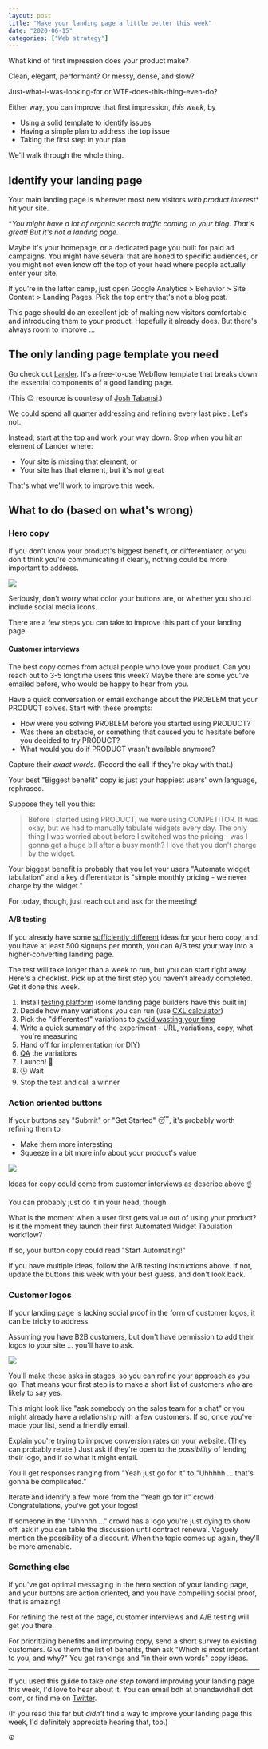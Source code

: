 ```yaml
---
layout: post
title: "Make your landing page a little better this week"
date: "2020-06-15"
categories: ["Web strategy"]
---
```


What kind of first impression does your product make?

Clean, elegant, performant? Or messy, dense, and slow?

Just-what-I-was-looking-for or WTF-does-this-thing-even-do?

Either way, you can improve that first impression, _this week_, by

- Using a solid template to identify issues
- Having a simple plan to address the top issue
- Taking the first step in your plan

We'll walk through the whole thing.

## Identify your landing page

Your main landing page is wherever most new visitors _with product interest_\* hit your site.

\*_You might have a lot of organic search traffic coming to your blog. That's great! But it's not a landing page._

Maybe it's your homepage, or a dedicated page you built for paid ad campaigns. You might have several that are honed to specific audiences, or you might not even know off the top of your head where people actually enter your site.

If you're in the latter camp, just open Google Analytics > Behavior > Site Content > Landing Pages. Pick the top entry that's not a blog post.

This page should do an excellent job of making new visitors comfortable and introducing them to your product. Hopefully it already does. But there's always room to improve ...

## The only landing page template you need

Go check out [Lander](https://uselander.xyz/). It's a free-to-use Webflow template that breaks down the essential components of a good landing page.

(This 😍 resource is courtesy of [Josh Tabansi](https://twitter.com/JoshTabansi).)

We could spend all quarter addressing and refining every last pixel. Let's not.

Instead, start at the top and work your way down. Stop when you hit an element of Lander where:

- Your site is missing that element, or
- Your site has that element, but it's not great

That's what we'll work to improve this week.

## What to do (based on what's wrong)

### Hero copy

If you don't know your product's biggest benefit, or differentiator, or you don't think you're communicating it clearly, nothing could be more important to address.

![](/images/Screen-Shot-2020-06-15-at-10.09.16-AM-1024x618.png)

Seriously, don't worry what color your buttons are, or whether you should include social media icons.

There are a few steps you can take to improve this part of your landing page.

#### Customer interviews

The best copy comes from actual people who love your product. Can you reach out to 3-5 longtime users this week? Maybe there are some you've emailed before, who would be happy to hear from you.

Have a quick conversation or email exchange about the PROBLEM that your PRODUCT solves. Start with these prompts:

- How were you solving PROBLEM before you started using PRODUCT?
- Was there an obstacle, or something that caused you to hesitate before you decided to try PRODUCT?
- What would you do if PRODUCT wasn't available anymore?

Capture their _exact words_. (Record the call if they're okay with that.)

Your best "Biggest benefit" copy is just your happiest users' own language, rephrased.

Suppose they tell you this:

> Before I started using PRODUCT, we were using COMPETITOR. It was okay, but we had to manually tabulate widgets every day. The only thing I was worried about before I switched was the pricing - was I gonna get a huge bill after a busy month? I love that you don't charge by the widget.

Your biggest benefit is probably that you let your users "Automate widget tabulation" and a key differentiator is "simple monthly pricing - we never charge by the widget."

For today, though, just reach out and ask for the meeting!

#### A/B testing

If you already have some [sufficiently different](https://briandavidhall.com/differentness/) ideas for your hero copy, and you have at least 500 signups per month, you can A/B test your way into a higher-converting landing page.

The test will take longer than a week to run, but you can start right away. Here's a checklist. Pick up at the first step you haven't already completed. Get it done this week.

1. Install [testing platform](https://briandavidhall.com/most-popular-a-b-testing-tools/) (some landing page builders have this built in)
2. Decide how many variations you can run (use [CXL calculator](https://cxl.com/ab-test-calculator/))
3. Pick the "differentest" variations to [avoid wasting your time](https://briandavidhall.com/the-worst-outcome-in-a-b-testing/)
4. Write a quick summary of the experiment - URL, variations, copy, what you're measuring
5. Hand off for implementation (or DIY)
6. [QA](https://briandavidhall.com/what-browsers-and-devices-should-you-test-during-experiment-qa/) the variations
7. Launch! 🚀
8. 🕓 Wait
9. Stop the test and call a winner

### Action oriented buttons

If your buttons say "Submit" or "Get Started" 😴, it's probably worth refining them to

- Make them more interesting
- Squeeze in a bit more info about your product's value

![](/images/Screen-Shot-2020-06-15-at-10.55.34-AM-1024x646.png)

Ideas for copy could come from customer interviews as describe above ☝️

You can probably just do it in your head, though.

What is the moment when a user first gets value out of using your product? Is it the moment they launch their first Automated Widget Tabulation workflow?

If so, your button copy could read "Start Automating!"

If you have multiple ideas, follow the A/B testing instructions above. If not, update the buttons this week with your best guess, and don't look back.

### Customer logos

If your landing page is lacking social proof in the form of customer logos, it can be tricky to address.

Assuming you have B2B customers, but don't have permission to add their logos to your site ... you'll have to ask.

![](/images/Screen-Shot-2020-06-15-at-10.33.13-AM-1024x591.png)

You'll make these asks in stages, so you can refine your approach as you go. That means your first step is to make a short list of customers who are likely to say yes.

This might look like "ask somebody on the sales team for a chat" or you might already have a relationship with a few customers. If so, once you've made your list, send a friendly email.

Explain you're trying to improve conversion rates on your website. (They can probably relate.) Just ask if they're open to the _possibility_ of lending their logo, and if so what it might entail.

You'll get responses ranging from "Yeah just go for it" to "Uhhhhh ... that's gonna be complicated."

Iterate and identify a few more from the "Yeah go for it" crowd. Congratulations, you've got your logos!

If someone in the "Uhhhhh ..." crowd has a logo you're just dying to show off, ask if you can table the discussion until contract renewal. Vaguely mention the possibility of a discount. When the topic comes up again, they'll be more amenable.

### Something else

If you've got optimal messaging in the hero section of your landing page, and your buttons are action oriented, and you have compelling social proof, that is amazing!

For refining the rest of the page, customer interviews and A/B testing will get you there.

For prioritizing benefits and improving copy, send a short survey to existing customers. Give them the list of benefits, then ask "Which is most important to you, and why?" You get rankings and "in their own words" copy ideas.

* * *

If you used this guide to take _one step_ toward improving your landing page this week, I'd love to hear about it. You can email bdh at briandavidhall dot com, or find me on [Twitter](https://twitter.com/briandavidhall).

(If you read this far but _didn't_ find a way to improve your landing page this week, I'd definitely appreciate hearing that, too.)

☮️
